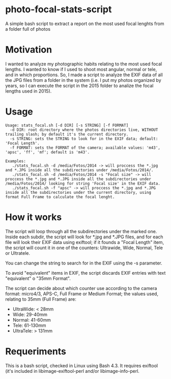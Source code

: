 # photo-focal-stats-script
A simple bash script to extract a report on the most used focal lenghts from a folder full of photos

# Motivation

I wanted to analyze my photographic habits relating to the most used focal lengths. I wanted to know if I used to shoot most angular, normal or tele, and in which proportions. So, I made a script to analyze the EXIF data of all the JPG files from a folder in the system (i.e. I put my photos organized by years, so I can execute the script in the 2015 folder to analize the focal lengths used in 2015).

# Usage

	Usage: stats_focal.sh [-d DIR] [-s STRING] [-f FORMAT]
  	  -d DIR: root directory where the photos directories live, WITHOUT trailing slash; by default it's the current directory.
	  -s STRING: sets the STRING to look for in the EXIF data; default: 'Focal Length'.
	  -f FORMAT: sets the FORMAT of the camera; available values: 'm43', 'apsc', 'ff', 'mf'; default is 'm43'.

	Examples:
	   ./stats_focal.sh -d /media/Fotos/2014 -> will proccess the *.jpg and *.JPG inside all the subdirectories under /media/Fotos/2014/.
	   ./stats_focal.sh -d /media/Fotos/2014 -s "Focal size" -> will proccess the *.jpg and *.JPG inside all the subdirectories under /media/Fotos/2014/ looking for string 'Focal size' in the EXIF data.
	   ./stats_focal.sh -f "apsc" -> will proccess the *.jpg and *.JPG inside all the subdirectories under the current directory, using format Full Frame to calculate the focal lenght.


# How it works

The script will loop through all the subdirectories under the marked one. Inside each subdir, the script will look for *.jpg and *.JPG files, and for each file will look their EXIF data using exiftool; if it founds a "Focal Length" item, the script will count it in one of the counters: Ultrawide, Wide, Normal, Tele or Ultratele.

You can change the string to search for in the EXIF using the -s parameter.

To avoid "equivalent" items in EXIF, the script discards EXIF entries with text "equivalent" o "35mm Format".

The script can decide about which counter use according to the camera format: micro4/3, APS-C, Full Frame or Medium Format; the values used, relating to 35mm (Full Frame) are:

  * UltraWide: < 28mm
  * Wide: 29-40mm 
  * Normal: 41-60mm
  * Tele: 61-130mm
  * UltraTele: > 131mm

# Requeriments

This is a bash script, checked in Linux using Bash 4.3. It requires exiftool (it's included in libimage-exiftool-perl and/or libimage-info-perl.
